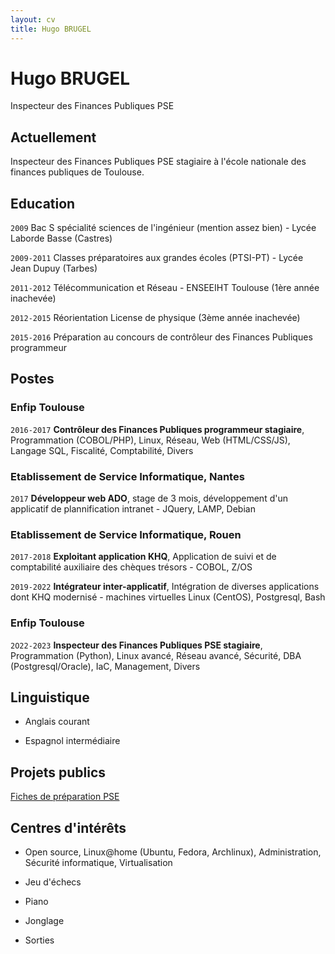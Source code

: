 ```yaml
---
layout: cv
title: Hugo BRUGEL
---
```

# Hugo BRUGEL
Inspecteur des Finances Publiques PSE

## Actuellement

Inspecteur des Finances Publiques PSE stagiaire à l'école nationale des finances publiques de Toulouse.

## Education

`2009`
Bac S spécialité sciences de l'ingénieur (mention assez bien) - Lycée Laborde Basse (Castres)

`2009-2011`
Classes préparatoires aux grandes écoles (PTSI-PT) - Lycée Jean Dupuy (Tarbes)

`2011-2012`
Télécommunication et Réseau - ENSEEIHT Toulouse (1ère année inachevée)

`2012-2015`
Réorientation License de physique (3ème année inachevée)

`2015-2016`
Préparation au concours de contrôleur des Finances Publiques programmeur

## Postes

### Enfip Toulouse

`2016-2017`
__Contrôleur des Finances Publiques programmeur stagiaire__, Programmation (COBOL/PHP), Linux, Réseau, Web (HTML/CSS/JS), Langage SQL, Fiscalité, Comptabilité, Divers

### Etablissement de Service Informatique, Nantes

`2017`
__Développeur web ADO__, stage de 3 mois, développement d'un applicatif de plannification intranet - JQuery, LAMP, Debian

### Etablissement de Service Informatique, Rouen

`2017-2018`
__Exploitant application KHQ__, Application de suivi et de comptabilité auxiliaire des chèques trésors - COBOL, Z/OS

`2019-2022`
__Intégrateur inter-applicatif__, Intégration de diverses applications dont KHQ modernisé - machines virtuelles Linux (CentOS), Postgresql, Bash

### Enfip Toulouse

`2O22-2023`
__Inspecteur des Finances Publiques PSE stagiaire__, Programmation (Python), Linux avancé, Réseau avancé, Sécurité, DBA (Postgresql/Oracle), IaC, Management, Divers

## Linguistique

- Anglais courant

- Espagnol intermédiaire

## Projets publics

<div id="webaddress">
<a href="https://mghrepo.github.io/pse-mdbook/index.html">Fiches de préparation PSE</a>
</div>

## Centres d'intérêts

- Open source, Linux@home (Ubuntu, Fedora, Archlinux), Administration, Sécurité informatique, Virtualisation

- Jeu d'échecs

- Piano

- Jonglage

- Sorties

<!-- ### Footer
Dernière mise à jour : Décembre 2022 -->
